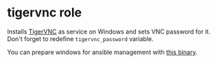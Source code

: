 # tigervnc role

Installs [TigerVNC](http://tigervnc.org/) as service on Windows and sets VNC password for it. Don't forget to redefine `tigervnc_password` variable.

You can prepare windows for ansible management with [this binary](https://github.com/win-ansible/goansible/releases).
